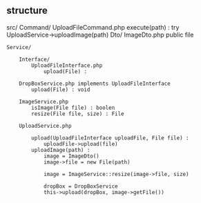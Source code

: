 
## structure 



src/
    Command/
        UploadFileCommand.php
            execute(path) :
                try
                    UploadService->uploadImage(path)
    Dto/
        ImageDto.php
            public file

    Service/
    
        Interface/
            UploadFileInterface.php
                upload(File) :

        DropBoxService.php implements UploadFileInterface
            upload(File) : void

        ImageService.php
            isImage(File file) : boolen
            resize(File file, size) : File

        UploadService.php
        
            upload(UploadFileInterface uploadFile, File file) :
                uploadFile->upload(file)
            uploadImage(path) :
                image = ImageDto()
                image->file = new File(path)
                
                image = ImageService::resize(image->file, size)

                dropBox = DropBoxService
                this->upload(dropBox, image->getFile())
